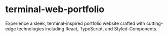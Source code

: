 # terminal-web-portfolio
Experience a sleek, terminal-inspired portfolio website crafted with cutting-edge technologies including React, TypeScript, and Styled-Components.
